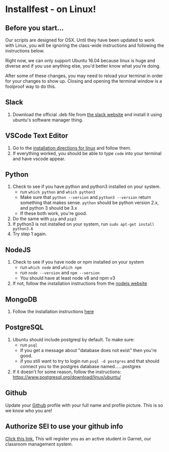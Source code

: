 # Installfest - on Linux!

## Before you start...

Our scripts are designed for OSX. Until they have been updated to work with
Linux, you will be ignoring the class-wide instructions and following the
instructions below.

Right now, we can only support Ubuntu 16.04 because linux is huge and diverse
and if you use anything else, you'd better know what you're doing.

After some of these changes, you may need to reload your terminal in order for
your changes to show up. Closing and opening the terminal window is a foolproof
way to do this.

## Slack

1. Download the official .deb file from
   [the slack website](https://slack.com/downloads/linux) and install it using
   ubuntu's software manager thing.

## VSCode Text Editor

1. Go to the
   [installation directions for linux](https://code.visualstudio.com/docs/setup/linux)
   and follow them.
1. If everything worked, you should be able to type `code` into your terminal
   and have vscode appear.

## Python

1. Check to see if you have python and python3 installed on your system.
   - run `which python` and `which python3`
   - Make sure that `python --version` and `python3 --version` return something
     that makes sense. `python` should be python version 2.x, and python 3
     should be 3.x
   - If these both work, you're good.
1. Do the same with `pip` and `pip3`
1. If python3 is not installed on your system, run
   `sudo apt-get install python3.6`
1. Try step 1 again.

## NodeJS

1. Check to see if you have node or npm installed on your system
   - run `which node` and `which npm`
   - run `node --version` and `npm --version`
   - You should have at least node v8 and npm v3
1. If not, follow the installation instructions from the
   [nodejs website](https://nodejs.org/en/download/package-manager/#debian-and-ubuntu-based-linux-distributions)

## MongoDB

1. Follow the installation instructions
   [here](https://docs.mongodb.com/master/tutorial/install-mongodb-on-ubuntu/)

## PostgreSQL

1. Ubuntu should include postgreql by default. To make sure:
   - run `psql`
   - If you get a message about "database does not exist" then you're good.
   - if you still want to try to login run `psql -d postgres` and that should
     connect you to the postgres database named......postgres
1. If it doesn't for some reason, follow the instructions:
   https://www.postgresql.org/download/linux/ubuntu/

## Github

Update your [Github](https://github.com/) profile with your full name and
profile picture. This is so we know who you are!

## Authorize SEI to use your github info

[Click this link.](https://garnet.wdidc.org/github/authorize?invite_code=15636c85caab5a55954ccc2eaff1cb74)
This will register you as an active student in Garnet, our classroom management
system.
